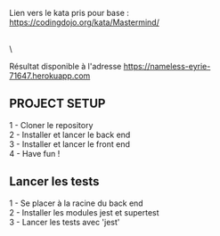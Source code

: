 Lien vers le kata pris pour base :\
https://codingdojo.org/kata/Mastermind/

\
\

Résultat disponible à l'adresse https://nameless-eyrie-71647.herokuapp.com

## PROJECT SETUP

1 - Cloner le repository\
2 - Installer et lancer le back end\
3 - Installer et lancer le front end\
4 - Have fun !


## Lancer les tests

1 - Se placer à la racine du back end\
2 - Installer les modules jest et supertest\
3 - Lancer les tests avec 'jest'